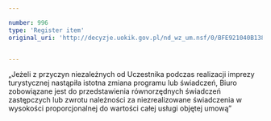 ```yaml
---

number: 996
type: 'Register item'
original_uri: 'http://decyzje.uokik.gov.pl/nd_wz_um.nsf/0/BFE921040B138242C12572DD00329790?OpenDocument'


---
```


„Jeżeli z przyczyn niezależnych od Uczestnika podczas realizacji imprezy turystycznej nastąpiła istotna zmiana programu lub świadczeń, Biuro zobowiązane jest do przedstawienia równorzędnych świadczeń zastępczych lub zwrotu należności za niezrealizowane świadczenia w wysokości proporcjonalnej do wartości całej usługi objętej umową”
